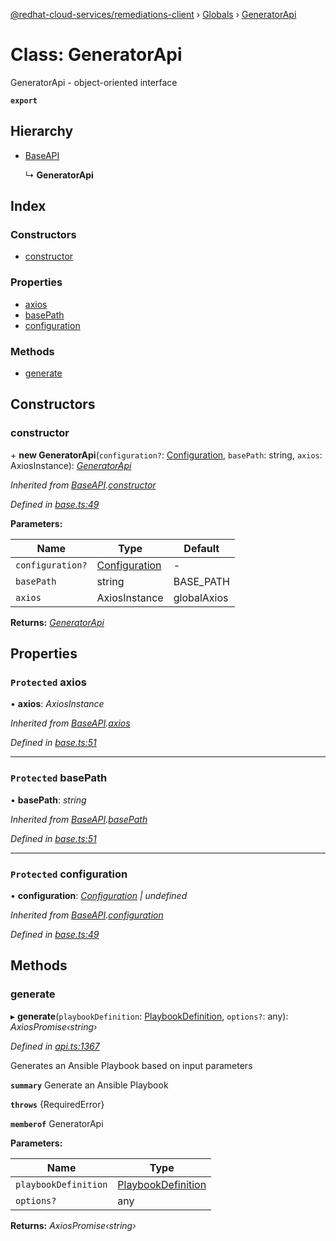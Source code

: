 [@redhat-cloud-services/remediations-client](../README.md) › [Globals](../globals.md) › [GeneratorApi](generatorapi.md)

# Class: GeneratorApi

GeneratorApi - object-oriented interface

**`export`** 

## Hierarchy

* [BaseAPI](baseapi.md)

  ↳ **GeneratorApi**

## Index

### Constructors

* [constructor](generatorapi.md#constructor)

### Properties

* [axios](generatorapi.md#protected-axios)
* [basePath](generatorapi.md#protected-basepath)
* [configuration](generatorapi.md#protected-configuration)

### Methods

* [generate](generatorapi.md#generate)

## Constructors

###  constructor

\+ **new GeneratorApi**(`configuration?`: [Configuration](configuration.md), `basePath`: string, `axios`: AxiosInstance): *[GeneratorApi](generatorapi.md)*

*Inherited from [BaseAPI](baseapi.md).[constructor](baseapi.md#constructor)*

*Defined in [base.ts:49](https://github.com/Hyperkid123/javascript-clients/blob/master/packages/remediations/base.ts#L49)*

**Parameters:**

Name | Type | Default |
------ | ------ | ------ |
`configuration?` | [Configuration](configuration.md) | - |
`basePath` | string | BASE_PATH |
`axios` | AxiosInstance | globalAxios |

**Returns:** *[GeneratorApi](generatorapi.md)*

## Properties

### `Protected` axios

• **axios**: *AxiosInstance*

*Inherited from [BaseAPI](baseapi.md).[axios](baseapi.md#protected-axios)*

*Defined in [base.ts:51](https://github.com/Hyperkid123/javascript-clients/blob/master/packages/remediations/base.ts#L51)*

___

### `Protected` basePath

• **basePath**: *string*

*Inherited from [BaseAPI](baseapi.md).[basePath](baseapi.md#protected-basepath)*

*Defined in [base.ts:51](https://github.com/Hyperkid123/javascript-clients/blob/master/packages/remediations/base.ts#L51)*

___

### `Protected` configuration

• **configuration**: *[Configuration](configuration.md) | undefined*

*Inherited from [BaseAPI](baseapi.md).[configuration](baseapi.md#protected-configuration)*

*Defined in [base.ts:49](https://github.com/Hyperkid123/javascript-clients/blob/master/packages/remediations/base.ts#L49)*

## Methods

###  generate

▸ **generate**(`playbookDefinition`: [PlaybookDefinition](../interfaces/playbookdefinition.md), `options?`: any): *AxiosPromise‹string›*

*Defined in [api.ts:1367](https://github.com/Hyperkid123/javascript-clients/blob/master/packages/remediations/api.ts#L1367)*

Generates an Ansible Playbook based on input parameters

**`summary`** Generate an Ansible Playbook

**`throws`** {RequiredError}

**`memberof`** GeneratorApi

**Parameters:**

Name | Type |
------ | ------ |
`playbookDefinition` | [PlaybookDefinition](../interfaces/playbookdefinition.md) |
`options?` | any |

**Returns:** *AxiosPromise‹string›*
